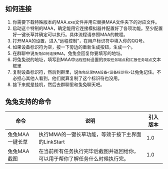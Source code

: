## 如何连接

1. 你需要下载特殊版本的MAA.exe文件并用它替换MAA文件夹下的对应文件。
2. 启动这个特制的MAA，确定能用它连接模拟器并配置好了各项功能。至少配置好一键长草并确定可以执行。具体流程请参照MAA的教程。
3. 打开MAA的设置，进入“远程控制”，在用户标识符中填入你的QQ号。
4. 如果设备标识符为空，按一下旁边的重新生成按钮，生成一个。
5. 在群聊中说`兔兔如何连接MAA`，兔兔会回复你要填写的地址。
6. 将兔兔说的地址，填写到MAA中`远程控制`设置的`获取任务端点`和`汇报任务端点`文本框里
7. 复制设备标识符，然后到群里，说`兔兔记录MAA设备<设备标识符>`让兔兔记住。不必担心其他人看到，他们就算复制了这个标识符也没用。
8. 接下来就是挂机，然后去群聊里和兔兔聊天吧。

## 兔兔支持的命令

|  命令   | 说明  | 引入版本  |
|  ----  | ----  | ----  | 
| 兔兔MAA一键长草  | 执行MMA的一键长草功能，等效于按下主界面的LinkStart | 1.0 |
| 兔兔MAA截图 | 在当前所有任务执行完毕后截图并返回给你，可以用于帮你了解任务什么时候执行完。 | 1.0 |